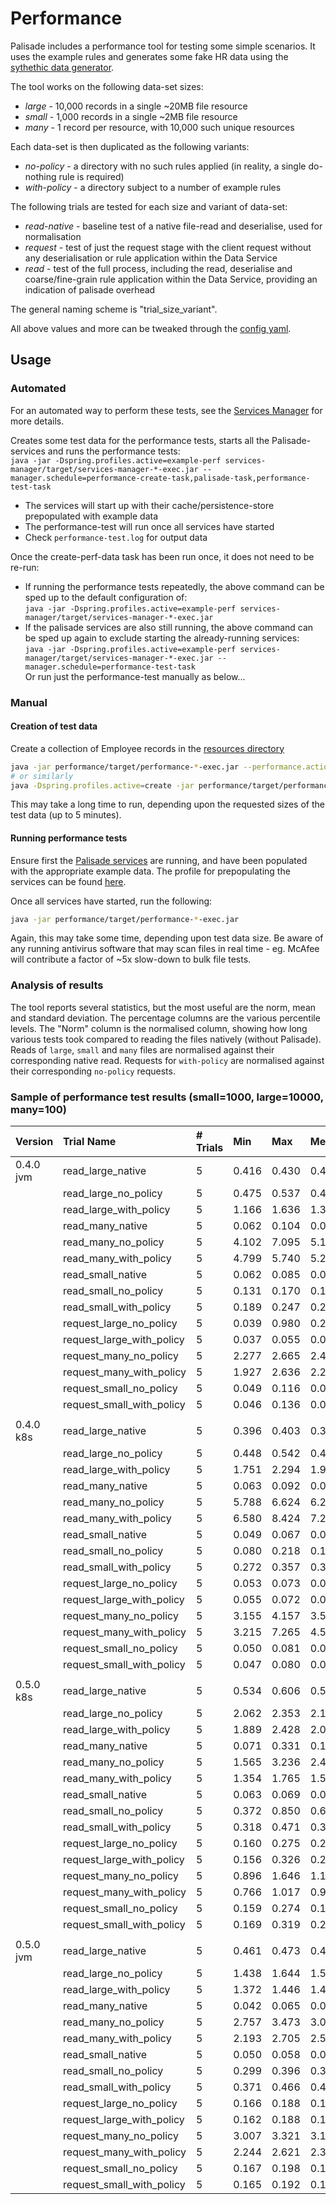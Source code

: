 <!---
Copyright 2018-2021 Crown Copyright

Licensed under the Apache License, Version 2.0 (the "License");
you may not use this file except in compliance with the License.
You may obtain a copy of the License at

  http://www.apache.org/licenses/LICENSE-2.0

Unless required by applicable law or agreed to in writing, software
distributed under the License is distributed on an "AS IS" BASIS,
WITHOUT WARRANTIES OR CONDITIONS OF ANY KIND, either express or implied.
See the License for the specific language governing permissions and
limitations under the License.
--->

# Performance

Palisade includes a performance tool for testing some simple scenarios.
It uses the example rules and generates some fake HR data using the [sythethic data generator](https://github.com/gchq/synthetic-data-generator).

The tool works on the following data-set sizes:

* *large* - 10,000 records in a single ~20MB file resource
* *small* - 1,000 records in a single ~2MB file resource
* *many* - 1 record per resource, with 10,000 such unique resources

Each data-set is then duplicated as the following variants:

* *no-policy* - a directory with no such rules applied (in reality, a single do-nothing rule is required)
* *with-policy* - a directory subject to a number of example rules

The following trials are tested for each size and variant of data-set:

* *read-native* - baseline test of a native file-read and deserialise, used for normalisation
* *request* - test of just the request stage with the client request without any deserialisation or rule application within the Data Service
* *read* - test of the full process, including the read, deserialise and coarse/fine-grain rule application within the Data Service, providing an indication of palisade overhead

The general naming scheme is "trial_size_variant".

All above values and more can be tweaked through the [config yaml](src/main/resources/application.yaml).

## Usage

### Automated

For an automated way to perform these tests, see the [Services Manager](https://github.com/gchq/Palisade-services/blob/develop/services-manager/README.md) for more details.

Creates some test data for the performance tests, starts all the Palisade-services and runs the performance tests:  
`java -jar -Dspring.profiles.active=example-perf services-manager/target/services-manager-*-exec.jar --manager.schedule=performance-create-task,palisade-task,performance-test-task`

* The services will start up with their cache/persistence-store prepopulated with example data
* The performance-test will run once all services have started
* Check `performance-test.log` for output data

Once the create-perf-data task has been run once, it does not need to be re-run:

* If running the performance tests repeatedly, the above command can be sped up to the default configuration of:  
  `java -jar -Dspring.profiles.active=example-perf services-manager/target/services-manager-*-exec.jar`
* If the palisade services are also still running, the above command can be sped up again to exclude starting the already-running services:  
  `java -jar -Dspring.profiles.active=example-perf services-manager/target/services-manager-*-exec.jar --manager.schedule=performance-test-task`  
  Or run just the performance-test manually as below...

### Manual

#### Creation of test data

Create a collection of Employee records in the [resources directory](/resources/data)

```bash
java -jar performance/target/performance-*-exec.jar --performance.action=create
# or similarly
java -Dspring.profiles.active=create -jar performance/target/performance-*-exec.jar
```

This may take a long time to run, depending upon the requested sizes of the test data (up to 5 minutes).

#### Running performance tests

Ensure first the [Palisade services](https://github.com/gchq/Palisade-services/) are running, and have been populated with the appropriate example data. The profile for prepopulating the services can be
found [here](../example-library/src/main/resources/application-example-perf.yaml).

Once all services have started, run the following:

```bash
java -jar performance/target/performance-*-exec.jar
```

Again, this may take some time, depending upon test data size. Be aware of any running antivirus software that may scan files in real time - eg. McAfee will contribute a factor of ~5x slow-down to bulk file tests.

### Analysis of results

The tool reports several statistics, but the most useful are the norm, mean and standard deviation. The percentage columns are the various percentile levels. The "Norm" column is the normalised column, showing how long various tests took compared to
reading the files natively (without Palisade). Reads of `large`, `small` and `many` files are normalised against their corresponding native read. Requests for `with-policy` are normalised against their corresponding `no-policy` requests.

### Sample of performance test results (small=1000, large=10000, many=100)

| Version   | Trial Name                | # Trials | Min      | Max      | Mean     | Std.dev. | 25%      | 50%      | 75%      | 99%      | Norm
|:----------|:--------------------------|:---------|:---------|:---------|:---------|:---------|:---------|:---------|:---------|:---------|:---------
| 0.4.0 jvm | read_large_native         | 5        | 0.416    | 0.430    | 0.425    | 0.005    | 0.424    | 0.428    | 0.429    | 0.430    | 1.000
|           | read_large_no_policy      | 5        | 0.475    | 0.537    | 0.493    | 0.022    | 0.479    | 0.486    | 0.488    | 0.535    | 1.159
|           | read_large_with_policy    | 5        | 1.166    | 1.636    | 1.332    | 0.170    | 1.227    | 1.236    | 1.394    | 1.627    | 3.132
|           | read_many_native          | 5        | 0.062    | 0.104    | 0.074    | 0.015    | 0.065    | 0.067    | 0.069    | 0.103    | 1.000
|           | read_many_no_policy       | 5        | 4.102    | 7.095    | 5.193    | 1.071    | 4.492    | 4.674    | 5.601    | 7.036    | 70.642
|           | read_many_with_policy     | 5        | 4.799    | 5.740    | 5.273    | 0.309    | 5.133    | 5.303    | 5.390    | 5.726    | 71.731
|           | read_small_native         | 5        | 0.062    | 0.085    | 0.071    | 0.009    | 0.065    | 0.065    | 0.078    | 0.085    | 1.000
|           | read_small_no_policy      | 5        | 0.131    | 0.170    | 0.154    | 0.013    | 0.150    | 0.158    | 0.163    | 0.170    | 2.169
|           | read_small_with_policy    | 5        | 0.189    | 0.247    | 0.222    | 0.023    | 0.200    | 0.232    | 0.242    | 0.247    | 3.119
|           | request_large_no_policy   | 5        | 0.039    | 0.980    | 0.261    | 0.360    | 0.083    | 0.091    | 0.114    | 0.945    | 1.000
|           | request_large_with_policy | 5        | 0.037    | 0.055    | 0.044    | 0.007    | 0.038    | 0.045    | 0.047    | 0.055    | 0.170
|           | request_many_no_policy    | 5        | 2.277    | 2.665    | 2.490    | 0.140    | 2.384    | 2.533    | 2.589    | 2.662    | 1.000
|           | request_many_with_policy  | 5        | 1.927    | 2.636    | 2.219    | 0.282    | 1.991    | 2.069    | 2.473    | 2.630    | 0.891
|           | request_small_no_policy   | 5        | 0.049    | 0.116    | 0.071    | 0.024    | 0.056    | 0.057    | 0.074    | 0.115    | 1.000
|           | request_small_with_policy | 5        | 0.046    | 0.136    | 0.096    | 0.029    | 0.097    | 0.098    | 0.105    | 0.134    | 1.366
|           |                           |          |          |          |          |          |          |          |          |          |
| 0.4.0 k8s | read_large_native         | 5        | 0.396    | 0.403    | 0.399    | 0.003    | 0.397    | 0.398    | 0.402    | 0.403    | 1.000
|           | read_large_no_policy      | 5        | 0.448    | 0.542    | 0.474    | 0.035    | 0.448    | 0.455    | 0.475    | 0.539    | 1.186
|           | read_large_with_policy    | 5        | 1.751    | 2.294    | 1.968    | 0.192    | 1.810    | 1.939    | 2.046    | 2.284    | 4.930
|           | read_many_native          | 5        | 0.063    | 0.092    | 0.071    | 0.011    | 0.064    | 0.065    | 0.069    | 0.091    | 1.000
|           | read_many_no_policy       | 5        | 5.788    | 6.624    | 6.293    | 0.302    | 6.126    | 6.415    | 6.513    | 6.620    | 89.146
|           | read_many_with_policy     | 5        | 6.580    | 8.424    | 7.253    | 0.623    | 6.995    | 7.029    | 7.237    | 8.377    | 102.747
|           | read_small_native         | 5        | 0.049    | 0.067    | 0.059    | 0.007    | 0.053    | 0.061    | 0.064    | 0.066    | 1.000
|           | read_small_no_policy      | 5        | 0.080    | 0.218    | 0.162    | 0.045    | 0.170    | 0.171    | 0.172    | 0.216    | 2.760
|           | read_small_with_policy    | 5        | 0.272    | 0.357    | 0.311    | 0.029    | 0.293    | 0.309    | 0.321    | 0.356    | 5.291
|           | request_large_no_policy   | 5        | 0.053    | 0.073    | 0.061    | 0.008    | 0.055    | 0.057    | 0.066    | 0.073    | 1.000
|           | request_large_with_policy | 5        | 0.055    | 0.072    | 0.066    | 0.006    | 0.066    | 0.067    | 0.071    | 0.072    | 1.087
|           | request_many_no_policy    | 5        | 3.155    | 4.157    | 3.591    | 0.350    | 3.294    | 3.647    | 3.703    | 4.139    | 1.000
|           | request_many_with_policy  | 5        | 3.215    | 7.265    | 4.572    | 1.656    | 3.298    | 3.319    | 5.762    | 7.205    | 1.273
|           | request_small_no_policy   | 5        | 0.050    | 0.081    | 0.065    | 0.011    | 0.057    | 0.064    | 0.074    | 0.081    | 1.000
|           | request_small_with_policy | 5        | 0.047    | 0.080    | 0.058    | 0.011    | 0.052    | 0.054    | 0.055    | 0.079    | 0.883
|           |                           |          |          |          |          |          |          |          |          |          |
| 0.5.0 k8s | read_large_native         | 5        | 0.534    | 0.606    | 0.572    | 0.028    | 0.555    | 0.563    | 0.603    | 0.606    | 1.000
|           | read_large_no_policy      | 5        | 2.062    | 2.353    | 2.176    | 0.107    | 2.097    | 2.124    | 2.243    | 2.348    | 3.803
|           | read_large_with_policy    | 5        | 1.889    | 2.428    | 2.087    | 0.181    | 2.006    | 2.055    | 2.057    | 2.413    | 3.648
|           | read_many_native          | 5        | 0.071    | 0.331    | 0.154    | 0.094    | 0.076    | 0.137    | 0.154    | 0.324    | 1.000
|           | read_many_no_policy       | 5        | 1.565    | 3.236    | 2.455    | 0.531    | 2.452    | 2.467    | 2.553    | 3.209    | 15.940
|           | read_many_with_policy     | 5        | 1.354    | 1.765    | 1.538    | 0.152    | 1.412    | 1.509    | 1.652    | 1.761    | 9.989
|           | read_small_native         | 5        | 0.063    | 0.069    | 0.066    | 0.002    | 0.066    | 0.067    | 0.067    | 0.069    | 1.000
|           | read_small_no_policy      | 5        | 0.372    | 0.850    | 0.606    | 0.171    | 0.477    | 0.598    | 0.731    | 0.845    | 9.146
|           | read_small_with_policy    | 5        | 0.318    | 0.471    | 0.384    | 0.059    | 0.330    | 0.366    | 0.434    | 0.469    | 5.798
|           | request_large_no_policy   | 5        | 0.160    | 0.275    | 0.204    | 0.044    | 0.174    | 0.174    | 0.235    | 0.274    | 1.000
|           | request_large_with_policy | 5        | 0.156    | 0.326    | 0.210    | 0.061    | 0.174    | 0.187    | 0.204    | 0.321    | 1.028
|           | request_many_no_policy    | 5        | 0.896    | 1.646    | 1.181    | 0.257    | 1.005    | 1.158    | 1.200    | 1.628    | 1.000
|           | request_many_with_policy  | 5        | 0.766    | 1.017    | 0.914    | 0.081    | 0.924    | 0.927    | 0.933    | 1.014    | 0.774
|           | request_small_no_policy   | 5        | 0.159    | 0.274    | 0.195    | 0.044    | 0.165    | 0.165    | 0.214    | 0.272    | 1.000
|           | request_small_with_policy | 5        | 0.169    | 0.319    | 0.239    | 0.054    | 0.192    | 0.252    | 0.265    | 0.317    | 1.225
|           |                           |          |          |          |          |          |          |          |          |          |
| 0.5.0 jvm | read_large_native         | 5        | 0.461    | 0.473    | 0.468    | 0.004    | 0.466    | 0.467    | 0.471    | 0.473    | 1.000
|           | read_large_no_policy      | 5        | 1.438    | 1.644    | 1.523    | 0.067    | 1.498    | 1.515    | 1.521    | 1.639    | 3.257
|           | read_large_with_policy    | 5        | 1.372    | 1.446    | 1.408    | 0.024    | 1.397    | 1.411    | 1.416    | 1.445    | 3.012
|           | read_many_native          | 5        | 0.042    | 0.065    | 0.050    | 0.008    | 0.043    | 0.049    | 0.049    | 0.065    | 1.000
|           | read_many_no_policy       | 5        | 2.757    | 3.473    | 3.091    | 0.228    | 3.055    | 3.061    | 3.111    | 3.459    | 62.327
|           | read_many_with_policy     | 5        | 2.193    | 2.705    | 2.509    | 0.172    | 2.511    | 2.534    | 2.602    | 2.701    | 50.581
|           | read_small_native         | 5        | 0.050    | 0.058    | 0.052    | 0.003    | 0.050    | 0.051    | 0.052    | 0.058    | 1.000
|           | read_small_no_policy      | 5        | 0.299    | 0.396    | 0.339    | 0.035    | 0.318    | 0.321    | 0.361    | 0.394    | 6.507
|           | read_small_with_policy    | 5        | 0.371    | 0.466    | 0.403    | 0.033    | 0.381    | 0.394    | 0.406    | 0.463    | 7.742
|           | request_large_no_policy   | 5        | 0.166    | 0.188    | 0.179    | 0.008    | 0.173    | 0.180    | 0.186    | 0.188    | 1.000
|           | request_large_with_policy | 5        | 0.162    | 0.188    | 0.176    | 0.010    | 0.169    | 0.174    | 0.185    | 0.188    | 0.982
|           | request_many_no_policy    | 5        | 3.007    | 3.321    | 3.176    | 0.134    | 3.038    | 3.195    | 3.321    | 3.321    | 1.000
|           | request_many_with_policy  | 5        | 2.244    | 2.621    | 2.380    | 0.145    | 2.272    | 2.288    | 2.474    | 2.615    | 0.749
|           | request_small_no_policy   | 5        | 0.167    | 0.198    | 0.183    | 0.010    | 0.179    | 0.184    | 0.188    | 0.198    | 1.000
|           | request_small_with_policy | 5        | 0.165    | 0.192    | 0.180    | 0.009    | 0.180    | 0.181    | 0.182    | 0.192    | 0.982